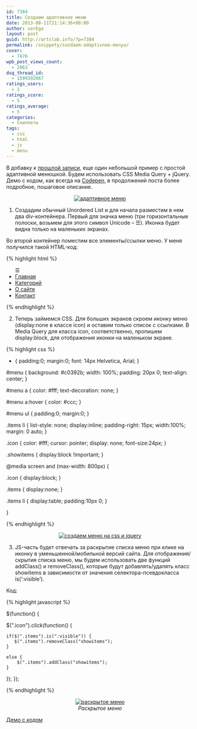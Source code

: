 ```yaml
---
id: 7384
title: Создаем адаптивное меню
date: 2013-08-11T21:14:36+00:00
author: serEga
layout: post
guid: http://artslab.info/?p=7384
permalink: /snippety/sozdaem-adaptivnoe-menyu/
cover:
  - 7476
wpb_post_views_count:
  - 2863
dsq_thread_id:
  - 1599392067
ratings_users:
  - 1
ratings_score:
  - 5
ratings_average:
  - 5
categories:
  - Сниппеты
tags:
  - css
  - html
  - js
  - menu
---
```

В добавку к [прошлой записи](http://artslab.info/snippety/sozdaem-fiksirovannoe-navigacionnoe-menyu-otobrazhaemoe-pri-prokrutke-stranicy/ "Создаем фиксированное навигационное меню, отображаемое при прокрутке страницы"), еще один небольшой пример с простой адаптивной менюшкой. Будем использовать CSS Media Query + jQuery. Демо с кодом, как всегда на <a href="http://codepen.io/4gray/pen/FEujv" target="_blank">Codepen</a>, в продолжений поста более подробное, пошаговое описание.

<center>
  <a href="http://googledrive.com/host/0B9lHVSSSdxdxd0hjdUdmRzY3Tjg/adaptivnoe_menu_css.jpg"><img src="http://googledrive.com/host/0B9lHVSSSdxdxd0hjdUdmRzY3Tjg/adaptivnoe_menu_css-300x195.jpg" alt="адаптивное меню" class="aligncenter size-medium wp-image-7400" srcset="http://googledrive.com/host/0B9lHVSSSdxdxd0hjdUdmRzY3Tjg/adaptivnoe_menu_css-300x195.jpg 300w, http://googledrive.com/host/0B9lHVSSSdxdxd0hjdUdmRzY3Tjg/adaptivnoe_menu_css-1024x668.jpg 1024w, http://googledrive.com/host/0B9lHVSSSdxdxd0hjdUdmRzY3Tjg/adaptivnoe_menu_css.jpg 1199w" sizes="(max-width: 300px) 100vw, 300px" /></a>
</center>



<!--more-->

1. Создадим обычный Unordered List и для начала разместим в нем два div-контейнера. Первый для значка меню (три горизонтальные полоски, возьмем для этого символ Unicode &#8211; &#9776;). Иконка будет видна только на маленьких экранах.


Во второй контейнер поместим все элементы/ссылки меню. У меня получился такой HTML-код:

{% highlight html %}

<ul id="menu">
  <div class="icon">&#9776;</div>
  <div class="items">
    <li><a href="#">Главная</a></li>
    <li><a href="#">Категорий</a></li>
    <li><a href="#">О сайте</a></li>
    <li><a href="#">Контакт</a></li>
  </div>
</ul>

{% endhighlight %}

2. Теперь займемся CSS. Для больших экранов скроем иконку меню (display:none в классе icon) и оставим только список с ссылками. В Media Query для класса icon, соответственно, пропишем display:block, для отображения иконки на маленьком экране.

{% highlight css %}

* {
  padding:0;
  margin:0;
  font: 14px Helvetica, Arial;
}

#menu {
  background: #c0392b;
  width: 100%;
  padding: 20px 0;
  text-align: center;
}

#menu a {
  color: #fff;
  text-decoration: none;
}

#menu a:hover {
  color: #ccc;
}

#menu ul {
  padding:0;
  margin:0;
}

.items li {
  list-style: none;
  display:inline;
  padding-right: 15px;
  width:100%;
  margin: 0 auto;
}

.icon {
  color: #fff;
  cursor: pointer;
  display: none;
  font-size:24px;
}

.showitems {
  display:block !important;
}

@media screen and (max-width: 800px) {

  .icon {
    display:block;
  }

  .items {
    display:none;
  }

  .items li {
    display:table;
    padding:10px 0;
  }

}

{% endhighlight %}

<center>
  <a href="http://googledrive.com/host/0B9lHVSSSdxdxd0hjdUdmRzY3Tjg/css_jquery_menu.jpg"><img src="http://googledrive.com/host/0B9lHVSSSdxdxd0hjdUdmRzY3Tjg/css_jquery_menu-300x231.jpg" alt="создаем меню на css и jquery" class="aligncenter size-medium wp-image-7410" srcset="http://googledrive.com/host/0B9lHVSSSdxdxd0hjdUdmRzY3Tjg/css_jquery_menu-300x231.jpg 300w, http://googledrive.com/host/0B9lHVSSSdxdxd0hjdUdmRzY3Tjg/css_jquery_menu.jpg 660w" sizes="(max-width: 300px) 100vw, 300px" /></a>
</center>

3. JS-часть будет отвечать за раскрытие списка меню при клике на иконку в уменьшенной/мобильной версий сайта. Для отображения/скрытия списка меню, мы будем использовать две функций addClass() и removeClass(), которые будут добавлять/удалять класс showitems в зависимости от значения селектора-псевдокласса is(&#8216;:visible&#8217;).

Код:

{% highlight javascript %}

$(function() {

  $(".icon").click(function() {

    if($(".items").is(":visible")) {
       $(".items").removeClass("showitems");
    }

    else {
        $(".items").addClass("showitems");
    }

  });
});

{% endhighlight %}

<center>
  <a href="http://googledrive.com/host/0B9lHVSSSdxdxd0hjdUdmRzY3Tjg/CodePen_-_A_Pen_by_4gray-3.png"><img src="http://googledrive.com/host/0B9lHVSSSdxdxd0hjdUdmRzY3Tjg/CodePen_-_A_Pen_by_4gray-3-300x300.png" alt="раскрытое меню" class="aligncenter size-medium wp-image-7403" srcset="http://googledrive.com/host/0B9lHVSSSdxdxd0hjdUdmRzY3Tjg/CodePen_-_A_Pen_by_4gray-3-300x300.png 300w, http://googledrive.com/host/0B9lHVSSSdxdxd0hjdUdmRzY3Tjg/CodePen_-_A_Pen_by_4gray-3-100x100.png 100w, http://googledrive.com/host/0B9lHVSSSdxdxd0hjdUdmRzY3Tjg/CodePen_-_A_Pen_by_4gray-3.png 507w" sizes="(max-width: 300px) 100vw, 300px" /></a>
</center>



<center>
  <i>Раскрытое меню</i>
</center>

<a href="http://codepen.io/4gray/pen/FEujv" target="_blank">Демо с кодом</a>